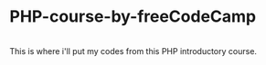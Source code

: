 <h1>PHP-course-by-freeCodeCamp</h1><br>
This is where i'll put my codes from this PHP introductory course.
